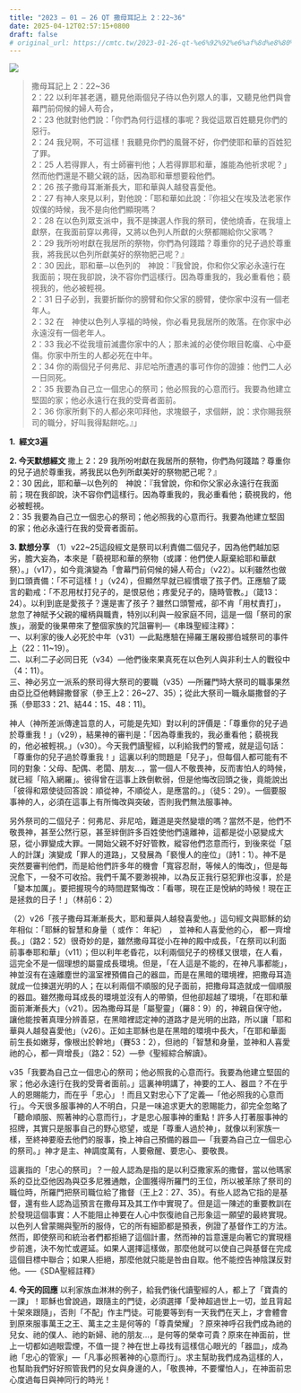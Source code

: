 ```yaml
---
title: "2023 – 01 – 26 QT 撒母耳記上 2：22~36"
date: 2025-04-12T02:57:15+0800
draft: false
# original_url: https://cmtc.tw/2023-01-26-qt-%e6%92%92%e6%af%8d%e8%80%b3%e8%a8%98%e4%b8%8a-2%ef%bc%9a2236
---
```


![](/images/qt.jpg)
> 撒母耳記上 2：22\~36  
> 2：22 以利年甚老邁，聽見他兩個兒子待以色列眾人的事，又聽見他們與會幕門前伺候的婦人苟合，  
> 2：23 他就對他們說：「你們為何行這樣的事呢？我從這眾百姓聽見你們的惡行。  
> 2：24 我兒啊，不可這樣！我聽見你們的風聲不好，你們使耶和華的百姓犯了罪。  
> 2：25 人若得罪人，有士師審判他；人若得罪耶和華，誰能為他祈求呢？」然而他們還是不聽父親的話，因為耶和華想要殺他們。  
> 2：26 孩子撒母耳漸漸長大，耶和華與人越發喜愛他。  
> 2：27 有神人來見以利，對他說：「耶和華如此說：『你祖父在埃及法老家作奴僕的時候，我不是向他們顯現嗎？  
> 2：28 在以色列眾支派中，我不是揀選人作我的祭司，使他燒香，在我壇上獻祭，在我面前穿以弗得，又將以色列人所獻的火祭都賜給你父家嗎？  
> 2：29 我所吩咐獻在我居所的祭物，你們為何踐踏？尊重你的兒子過於尊重我，將我民以色列所獻美好的祭物肥己呢？』  
> 2：30 因此，耶和華─以色列的　神說：『我曾說，你和你父家必永遠行在我面前；現在我卻說，決不容你們這樣行。因為尊重我的，我必重看他；藐視我的，他必被輕視。  
> 2：31 日子必到，我要折斷你的膀臂和你父家的膀臂，使你家中沒有一個老年人。  
> 2：32 在　神使以色列人享福的時候，你必看見我居所的敗落。在你家中必永遠沒有一個老年人。  
> 2：33 我必不從我壇前滅盡你家中的人；那未滅的必使你眼目乾癟、心中憂傷。你家中所生的人都必死在中年。  
> 2：34 你的兩個兒子何弗尼、非尼哈所遭遇的事可作你的證據：他們二人必一日同死。  
> 2：35 我要為自己立一個忠心的祭司；他必照我的心意而行。我要為他建立堅固的家；他必永遠行在我的受膏者面前。  
> 2：36 你家所剩下的人都必來叩拜他，求塊銀子，求個餅，說：求你賜我祭司的職分，好叫我得點餅吃。』」

**1.  經文3遍**

**2. 今天默想經文**
撒上 2：29 我所吩咐獻在我居所的祭物，你們為何踐踏？尊重你的兒子過於尊重我，將我民以色列所獻美好的祭物肥己呢？』  
2：30 因此，耶和華─以色列的　神說：『我曾說，你和你父家必永遠行在我面前；現在我卻說，決不容你們這樣行。因為尊重我的，我必重看他；藐視我的，他必被輕視。  
2：35 我要為自己立一個忠心的祭司；他必照我的心意而行。我要為他建立堅固的家；他必永遠行在我的受膏者面前。

**3. 默想分享**
（1）v22\~25這段經文是祭司以利責備二個兒子，因為他們越加惡劣，膽大妄為，本來是「藐視耶和華的祭物（或譯：他們使人厭棄給耶和華獻祭）。」（v17），如今竟演變為「會幕門前伺候的婦人苟合」（v22）。以利雖然也做到口頭責備：「不可這樣！」（v24），但顯然早就已經慣壞了孩子們。正應驗了箴言的勸戒：「不忍用杖打兒子的，是恨惡他；疼愛兒子的，隨時管教。」（箴13：24）。以利到底是愛孩子？還是害了孩子？雖然口頭警戒，卻不肯「用杖責打」，怠忽了神賦予父親的權柄與職責，特別以利與一般家庭不同，這是一個「祭司的家族」，溺愛的後果帶來了整個家族的咒詛審判—《串珠聖經注釋》：  
一、以利家的後人必死於中年（v31）—此點應驗在掃羅王屠殺挪伯城祭司的事件上（22：11\~19）。  
二、以利二子必同日死（v34）—他們後來果真死在以色列人與非利士人的戰役中（4：11）。  
三、神必另立一派系的祭司得大祭司的要職（v35）—所羅門時大祭司的職事果然由亞比亞他轉歸撒督家（參王上2：26\~27、35）；從此大祭司一職永屬撒督的子孫（參耶33：21、結44：15、48：11)。

神人（神所差派傳達旨意的人，可能是先知）對以利的評價是：「尊重你的兒子過於尊重我！」（v29），結果神的審判是：「因為尊重我的，我必重看他；藐視我的，他必被輕視。」（v30）。今天我們讀聖經，以利給我們的警戒，就是這句話：「尊重你的兒子過於尊重我！」這裏以利的問題是「兒子」，但每個人都可能有不同的對象：父母、配偶、老闆、朋友…，當一個人不敬畏神，反而害怕人的時候，就已經「陷入網羅」。彼得曾在這事上跌倒軟弱，但是他悔改回頭之後，竟能說出「彼得和眾使徒回答說：順從神，不順從人，是應當的。」（徒5：29）。一個要服事神的人，必須在這事上有所悔改與突破，否則我們無法服事神。

另外祭司的二個兒子：何弗尼、非尼哈，難道是突然變壞的嗎？當然不是，他們不敬畏神，甚至公然行惡，甚至絆倒許多百姓使他們遠離神，這都是從小惡變成大惡，從小罪變成大罪。一開始父親不好好管教，縱容他們恣意而行，到後來從「惡人的計謀」演變成「罪人的道路」，又發展為「褻慢人的座位」（詩1：1）。神不是突然要審判他們，而是給他們許多年的機會「寬容忍耐，等候人的悔改」，但是每況愈下，一發不可收拾。我們千萬不要渺視神，以為反正我行惡犯罪也沒事，於是「變本加厲」。要把握現今的時間趕緊悔改：「看哪，現在正是悅納的時候！現在正是拯救的日子！」（林前6：2）

（2）v26「孩子撒母耳漸漸長大，耶和華與人越發喜愛他。」這句經文與耶穌的幼年相似：「耶穌的智慧和身量（ 或作： 年紀） ， 並神和人喜愛他的心， 都一齊增長。」（路2：52）很奇妙的是，雖然撒母耳從小在神的殿中成長，「在祭司以利面前事奉耶和華」（v11）；但以利年老昏花，以利兩個兒子的榜樣又很壞，在人看，這完全不是一個理想的屬靈成長環境。但是，「在人這是不能的，在神凡事都能」，神並沒有在遠離塵世的溫室裡預備自己的器皿，而是在黑暗的環境裡，把撒母耳造就成一位揀選光明的人；在以利兩個不順服的兒子面前，把撒母耳造就成一個順服的器皿。雖然撒母耳成長的環境並沒有人的帶領，但他卻超越了環境，「在耶和華面前漸漸長大」（v21）。因為撒母耳是「屬聖靈」（羅8：9）的，神親自保守他，讓他能按著真理分辨善惡，在黑暗裡認定神的道路才是光明的出路，所以讓「耶和華與人越發喜愛他」（v26）。正如主耶穌也是在黑暗的環境中長大，「在耶和華面前生長如嫩芽，像根出於幹地」（賽53：2），但祂的「智慧和身量，並神和人喜愛祂的心，都一齊增長」（路2：52）—參《聖經綜合解讀》。

v35「我要為自己立一個忠心的祭司；他必照我的心意而行。我要為他建立堅固的家；他必永遠行在我的受膏者面前。」這裏神明講了，神要的工人、器皿？不在乎人的恩賜能力，而在乎「忠心」！而且又對忠心下了定義—「他必照我的心意而行」。今天很多服事神的人不明白，只是一味追求更大的恩賜能力，卻完全忽略了「聽命順服、照著神的心意而行」，才是忠心服事神的重點！許多人打著服事神的招牌，其實只是服事自己的野心慾望，或是「尊重人過於神」，就像以利家族一樣，至終神要廢去他們的服事，換上神自己預備的器皿—「我要為自己立一個忠心的祭司。」神才是主、神調度萬有，人要儆醒、要忠心、要敬畏。

這裏指的「忠心的祭司」？一般人認為是指的是以利亞撒家系的撒督，當以他瑪家系的亞比亞他因為與亞多尼雅通敵，企圖獲得所羅門的王位，所以被革除了祭司的職位時，所羅門把祭司職位給了撒督（王上2：27、35）。有些人認為它指的是基督，還有些人認為這預言在撒母耳及其工作中實現了。但是這一陳述的重要教訓在於發現這個事實：人不能阻止神要在人心中恢復祂自己形象這一願望的最終實現。以色列人曾蒙賜與聖所的服侍，它的所有細節都是預表，例證了基督作工的方法。然而，即使祭司和統治者們都拒絕了這個計畫，然而神的旨意還是向著它的實現穩步前進，決不匆忙或遲延。如果人選擇這樣做，那麼他就可以使自己與基督在完成這個目標中聯合；如果人拒絕，那麼他就只能是咎由自取。他不能控告神陰謀反對他。──《SDA聖經註釋》

**4. 今天的回應**
以利家族血淋淋的例子，給我們後代讀聖經的人，都上了「寶貴的一課」！耶穌也曾說過，跟隨主的門徒，必須選擇「愛神超過世上一切，並且背起十架來跟隨」，否則「不配」作主門徒。可能要等到有一天我們在天上，才會體會到原來服事萬王之王、萬主之主是何等的「尊貴榮耀」？原來神呼召我們成為祂的兒女、祂的僕人、祂的新婦、祂的朋友…，是何等的榮幸可貴？原來在神面前，世上一切都如過眼雲煙，不值一提？神在世上尋找有這樣信心眼光的「器皿」，成為祂「忠心的管家」—「凡事必照著神的心意而行」。求主幫助我們成為這樣的人，也幫助我們好好照管我們的兒女與身邊的人，「敬畏神，不要懼怕人」，在神面前忠心度過每日與神同行的時光！
